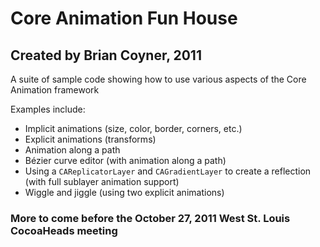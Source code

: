 # Core Animation Fun House
## Created by Brian Coyner, 2011

A suite of sample code showing how to use various aspects of the Core Animation framework

Examples include:

- Implicit animations (size, color, border, corners, etc.)
- Explicit animations (transforms)
- Animation along a path 
- Bézier curve editor (with animation along a path)
- Using a `CAReplicatorLayer` and `CAGradientLayer` to create a reflection (with full sublayer animation support)
- Wiggle and jiggle (using two explicit animations)

### More to come before the October 27, 2011 West St. Louis CocoaHeads meeting